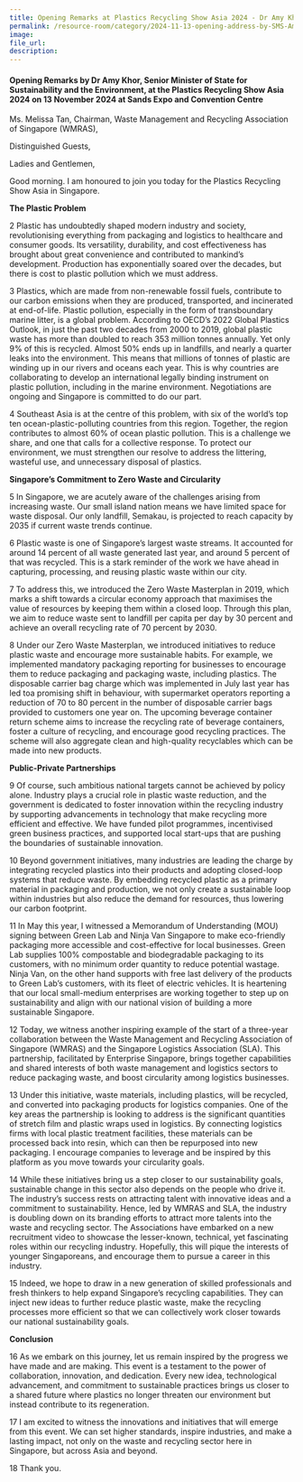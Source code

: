 ```yaml
---  
title: Opening Remarks at Plastics Recycling Show Asia 2024 - Dr Amy Khor
permalink: /resource-room/category/2024-11-13-opening-address-by-SMS-Amy-Khor-at-Plastics-Recycling-Show-Asia-2024
image:  
file_url:  
description:  
---
```

#### Opening Remarks by Dr Amy Khor, Senior Minister of State for Sustainability and the Environment, at the Plastics Recycling Show Asia 2024 on 13 November 2024 at Sands Expo and Convention Centre

Ms. Melissa Tan, Chairman, Waste Management and Recycling Association of Singapore (WMRAS),  

Distinguished Guests,  

Ladies and Gentlemen,  

Good morning. I am honoured to join you today for the Plastics Recycling Show Asia in Singapore.  

**The Plastic Problem**  

2	Plastic has undoubtedly shaped modern industry and society, revolutionising everything from packaging and logistics to healthcare and consumer goods. Its versatility, durability, and cost effectiveness has brought about great convenience and contributed to mankind’s development. Production has exponentially soared over the decades, but there is cost to plastic pollution which we must address.  

3	Plastics, which are made from non-renewable fossil fuels, contribute to our carbon emissions when they are produced, transported, and incinerated at end-of-life. Plastic pollution, especially in the form of transboundary marine litter, is a global problem. According to OECD’s 2022 Global Plastics Outlook, in just the past two decades from 2000 to 2019, global plastic waste has more than doubled to reach 353 million tonnes annually. Yet only 9% of this is recycled. Almost 50% ends up in landfills, and nearly a quarter leaks into the environment. This means that millions of tonnes of plastic are winding up in our rivers and oceans each year. This is why countries are collaborating to develop an international legally binding instrument on plastic pollution, including in the marine environment. Negotiations are ongoing and Singapore is committed to do our part.  

4	Southeast Asia is at the centre of this problem, with six of the world’s top ten ocean-plastic-polluting countries from this region. Together, the region contributes to almost 60% of ocean plastic pollution. This is a challenge we share, and one that calls for a collective response. To protect our environment, we must strengthen our resolve to address the littering, wasteful use, and unnecessary disposal of plastics.   

**Singapore’s Commitment to Zero Waste and Circularity**  

5	In Singapore, we are acutely aware of the challenges arising from increasing waste. Our small island nation means we have limited space for waste disposal. Our only landfill, Semakau, is projected to reach capacity by 2035 if current waste trends continue.  

6	Plastic waste is one of Singapore’s largest waste streams. It accounted for around 14 percent of all waste generated last year, and around 5 percent of that was recycled. This is a stark reminder of the work we have ahead in capturing, processing, and reusing plastic waste within our city.  

7	To address this, we introduced the Zero Waste Masterplan in 2019, which marks a shift towards a circular economy approach that maximises the value of resources by keeping them within a closed loop. Through this plan, we aim to reduce waste sent to landfill per capita per day by 30 percent and achieve an overall recycling rate of 70 percent by 2030.  

8	Under our Zero Waste Masterplan, we introduced initiatives to reduce plastic waste and encourage more sustainable habits. For example, we implemented mandatory packaging reporting for businesses to encourage them to reduce packaging and packaging waste, including plastics. The disposable carrier bag charge which was implemented in July last year has led toa promising shift in behaviour, with supermarket operators reporting a reduction of 70 to 80 percent in the number of disposable carrier bags provided to customers one year on. The upcoming beverage container return scheme aims to increase the recycling rate of beverage containers, foster a culture of recycling, and encourage good recycling practices. The scheme will also aggregate clean and high-quality recyclables which can be made into new products.  

**Public-Private Partnerships**  

9	Of course, such ambitious national targets cannot be achieved by policy alone. Industry plays a crucial role in plastic waste reduction, and the government is dedicated to foster innovation within the recycling industry by supporting advancements in technology that make recycling more efficient and effective. We have funded pilot programmes, incentivised green business practices, and supported local start-ups that are pushing the boundaries of sustainable innovation.  

10	Beyond government initiatives, many industries are leading the charge by integrating recycled plastics into their products and adopting closed-loop systems that reduce waste. By embedding recycled plastic as a primary material in packaging and production, we not only create a sustainable loop within industries but also reduce the demand for resources, thus lowering our carbon footprint.  

11	In May this year, I witnessed a Memorandum of Understanding (MOU) signing between Green Lab and Ninja Van Singapore to make eco-friendly packaging more accessible and cost-effective for local businesses. Green Lab supplies 100% compostable and biodegradable packaging to its customers, with no minimum order quantity to reduce potential wastage. Ninja Van, on the other hand supports with free last delivery of the products to Green Lab’s customers, with its fleet of electric vehicles. It is heartening that our local small-medium enterprises are working together to step up on sustainability and align with our national vision of building a more sustainable Singapore.  

12	Today, we witness another inspiring example of the start of a three-year collaboration between the Waste Management and Recycling Association of Singapore (WMRAS) and the Singapore Logistics Association (SLA). This partnership, facilitated by Enterprise Singapore, brings together capabilities and shared interests of both waste management and logistics sectors to reduce packaging waste, and boost circularity among logistics businesses.  

13	Under this initiative, waste materials, including plastics, will be recycled, and converted into packaging products for logistics companies. One of the key areas the partnership is looking to address is the significant quantities of stretch film and plastic wraps used in logistics. By connecting logistics firms with local plastic treatment facilities, these materials can be processed back into resin, which can then be repurposed into new packaging. I encourage companies to leverage and be inspired by this platform as you move towards your circularity goals.  

14	While these initiatives bring us a step closer to our sustainability goals, sustainable change in this sector also depends on the people who drive it. The industry’s success rests on attracting talent with innovative ideas and a commitment to sustainability. Hence, led by WMRAS and SLA, the industry is doubling down on its branding efforts to attract more talents into the waste and recycling sector. The Associations have embarked on a new recruitment video to showcase the lesser-known, technical, yet fascinating roles within our recycling industry. Hopefully, this will pique the interests of younger Singaporeans, and encourage them to pursue a career in this industry.  

15	Indeed, we hope to draw in a new generation of skilled professionals and fresh thinkers to help expand Singapore’s recycling capabilities. They can inject new ideas to further reduce plastic waste, make the recycling processes more efficient so that we can collectively work closer towards our national sustainability goals.  

**Conclusion**  

16	As we embark on this journey, let us remain inspired by the progress we have made and are making. This event is a testament to the power of collaboration, innovation, and dedication. Every new idea, technological advancement, and commitment to sustainable practices brings us closer to a shared future where plastics no longer threaten our environment but instead contribute to its regeneration.  

17	I am excited to witness the innovations and initiatives that will emerge from this event. We can set higher standards, inspire industries, and make a lasting impact, not only on the waste and recycling sector here in Singapore, but across Asia and beyond.  

18	Thank you.  
